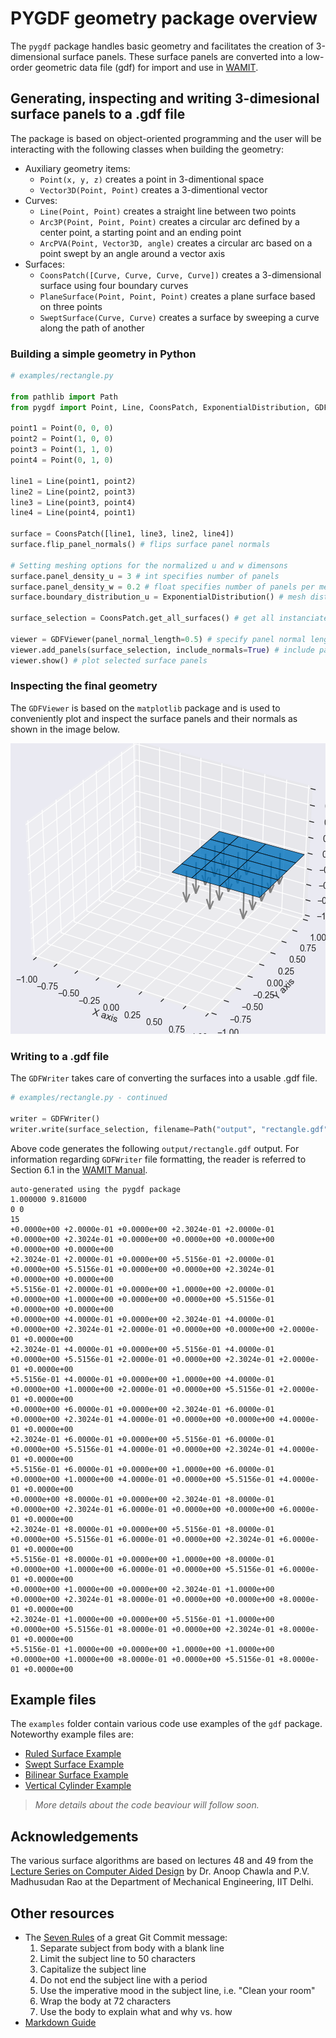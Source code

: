# PYGDF geometry package overview

The `pygdf` package handles basic geometry and facilitates the creation of 3-dimensional surface panels. These surface panels are converted into a low-order geometric data file (gdf) for import and use in [WAMIT](https://www.wamit.com/).

## Generating, inspecting and writing 3-dimesional surface panels to a .gdf file

The package is based on object-oriented programming and the user will be interacting with the following classes when building the geometry:

- Auxiliary geometry items:
    - `Point(x, y, z)` creates a point in 3-dimentional space
    - `Vector3D(Point, Point)` creates a 3-dimentional vector
- Curves:
    - `Line(Point, Point)` creates a straight line between two points
    - `Arc3P(Point, Point, Point)` creates a circular arc defined by a center point, a starting point and an ending point
    - `ArcPVA(Point, Vector3D, angle)` creates a circular arc based on a point swept by an angle around a vector axis
- Surfaces:
    - `CoonsPatch([Curve, Curve, Curve, Curve])` creates a 3-dimensional surface using four boundary curves
    - `PlaneSurface(Point, Point, Point)` creates a plane surface based on three points
    - `SweptSurface(Curve, Curve)` creates a surface by sweeping a curve along the path of another

### Building a simple geometry in Python

```Python
# examples/rectangle.py

from pathlib import Path
from pygdf import Point, Line, CoonsPatch, ExponentialDistribution, GDFViewer, GDFWriter

point1 = Point(0, 0, 0)
point2 = Point(1, 0, 0)
point3 = Point(1, 1, 0)
point4 = Point(0, 1, 0)

line1 = Line(point1, point2)
line2 = Line(point2, point3)
line3 = Line(point3, point4)
line4 = Line(point4, point1)

surface = CoonsPatch([line1, line3, line2, line4])
surface.flip_panel_normals() # flips surface panel normals

# Setting meshing options for the normalized u and w dimensons
surface.panel_density_u = 3 # int specifies number of panels
surface.panel_density_w = 0.2 # float specifies number of panels per meter
surface.boundary_distribution_u = ExponentialDistribution() # mesh distribution type

surface_selection = CoonsPatch.get_all_surfaces() # get all instanciated surfaces

viewer = GDFViewer(panel_normal_length=0.5) # specify panel normal length for visualization
viewer.add_panels(surface_selection, include_normals=True) # include panel normals
viewer.show() # plot selected surface panels
```

### Inspecting the final geometry

The `GDFViewer` is based on the `matplotlib` package and is used to conveniently plot and inspect the surface panels and their normals as shown in the image below.

![](/images/rectangle.png "Visualization of rectangle surface panels using GDFViewer")

### Writing to a .gdf file

The `GDFWriter` takes care of converting the surfaces into a usable .gdf file.

```Python
# examples/rectangle.py - continued

writer = GDFWriter()
writer.write(surface_selection, filename=Path("output", "rectangle.gdf"))
```

Above code generates the following `output/rectangle.gdf` output. For information regarding `GDFWriter` file formatting, the reader is referred to Section 6.1 in the [WAMIT Manual](https://www.wamit.com/manual7.x/v75_manual.pdf).

```
auto-generated using the pygdf package
1.000000 9.816000
0 0
15
+0.0000e+00 +2.0000e-01 +0.0000e+00 +2.3024e-01 +2.0000e-01 +0.0000e+00 +2.3024e-01 +0.0000e+00 +0.0000e+00 +0.0000e+00 +0.0000e+00 +0.0000e+00
+2.3024e-01 +2.0000e-01 +0.0000e+00 +5.5156e-01 +2.0000e-01 +0.0000e+00 +5.5156e-01 +0.0000e+00 +0.0000e+00 +2.3024e-01 +0.0000e+00 +0.0000e+00
+5.5156e-01 +2.0000e-01 +0.0000e+00 +1.0000e+00 +2.0000e-01 +0.0000e+00 +1.0000e+00 +0.0000e+00 +0.0000e+00 +5.5156e-01 +0.0000e+00 +0.0000e+00
+0.0000e+00 +4.0000e-01 +0.0000e+00 +2.3024e-01 +4.0000e-01 +0.0000e+00 +2.3024e-01 +2.0000e-01 +0.0000e+00 +0.0000e+00 +2.0000e-01 +0.0000e+00
+2.3024e-01 +4.0000e-01 +0.0000e+00 +5.5156e-01 +4.0000e-01 +0.0000e+00 +5.5156e-01 +2.0000e-01 +0.0000e+00 +2.3024e-01 +2.0000e-01 +0.0000e+00
+5.5156e-01 +4.0000e-01 +0.0000e+00 +1.0000e+00 +4.0000e-01 +0.0000e+00 +1.0000e+00 +2.0000e-01 +0.0000e+00 +5.5156e-01 +2.0000e-01 +0.0000e+00
+0.0000e+00 +6.0000e-01 +0.0000e+00 +2.3024e-01 +6.0000e-01 +0.0000e+00 +2.3024e-01 +4.0000e-01 +0.0000e+00 +0.0000e+00 +4.0000e-01 +0.0000e+00
+2.3024e-01 +6.0000e-01 +0.0000e+00 +5.5156e-01 +6.0000e-01 +0.0000e+00 +5.5156e-01 +4.0000e-01 +0.0000e+00 +2.3024e-01 +4.0000e-01 +0.0000e+00
+5.5156e-01 +6.0000e-01 +0.0000e+00 +1.0000e+00 +6.0000e-01 +0.0000e+00 +1.0000e+00 +4.0000e-01 +0.0000e+00 +5.5156e-01 +4.0000e-01 +0.0000e+00
+0.0000e+00 +8.0000e-01 +0.0000e+00 +2.3024e-01 +8.0000e-01 +0.0000e+00 +2.3024e-01 +6.0000e-01 +0.0000e+00 +0.0000e+00 +6.0000e-01 +0.0000e+00
+2.3024e-01 +8.0000e-01 +0.0000e+00 +5.5156e-01 +8.0000e-01 +0.0000e+00 +5.5156e-01 +6.0000e-01 +0.0000e+00 +2.3024e-01 +6.0000e-01 +0.0000e+00
+5.5156e-01 +8.0000e-01 +0.0000e+00 +1.0000e+00 +8.0000e-01 +0.0000e+00 +1.0000e+00 +6.0000e-01 +0.0000e+00 +5.5156e-01 +6.0000e-01 +0.0000e+00
+0.0000e+00 +1.0000e+00 +0.0000e+00 +2.3024e-01 +1.0000e+00 +0.0000e+00 +2.3024e-01 +8.0000e-01 +0.0000e+00 +0.0000e+00 +8.0000e-01 +0.0000e+00
+2.3024e-01 +1.0000e+00 +0.0000e+00 +5.5156e-01 +1.0000e+00 +0.0000e+00 +5.5156e-01 +8.0000e-01 +0.0000e+00 +2.3024e-01 +8.0000e-01 +0.0000e+00
+5.5156e-01 +1.0000e+00 +0.0000e+00 +1.0000e+00 +1.0000e+00 +0.0000e+00 +1.0000e+00 +8.0000e-01 +0.0000e+00 +5.5156e-01 +8.0000e-01 +0.0000e+00
```

## Example files

The `examples` folder contain various code use examples of the `gdf` package. Noteworthy example files are:

- [Ruled Surface Example](/examples/ruled_surface.py)
- [Swept Surface Example](/examples/swept_surface.py)
- [Bilinear Surface Example](/examples/bilinear_surface.py)
- [Vertical Cylinder Example](/examples/vertical_cylinder.py)

> *More details about the code beaviour will follow soon.*

## Acknowledgements

The various surface algorithms are based on lectures 48 and 49 from the [Lecture Series on Computer Aided Design](https://www.youtube.com/playlist?list=PLC3EE33F27CF14A06) by Dr. Anoop Chawla and P.V. Madhusudan Rao at the Department of Mechanical Engineering, IIT Delhi.

## Other resources

- The [Seven Rules](https://cbea.ms/git-commit/#seven-rules) of a great Git Commit message:
    1. Separate subject from body with a blank line
    1. Limit the subject line to 50 characters
    1. Capitalize the subject line
    1. Do not end the subject line with a period
    1. Use the imperative mood in the subject line, i.e. "Clean your room"
    1. Wrap the body at 72 characters
    1. Use the body to explain what and why vs. how
- [Markdown Guide](https://www.markdownguide.org/basic-syntax/#overview)
